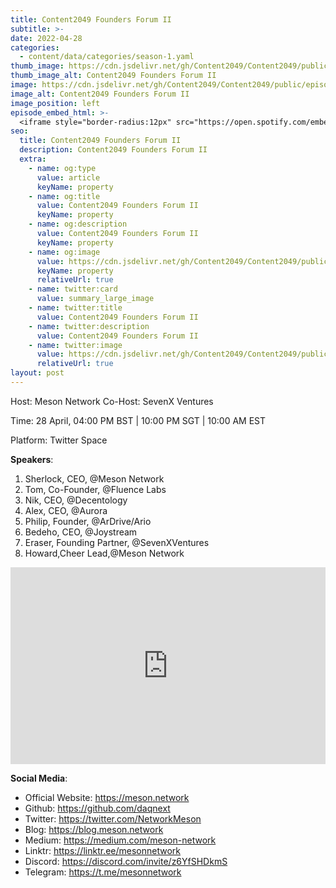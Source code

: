 ```yaml
---
title: Content2049 Founders Forum II
subtitle: >-
date: 2022-04-28
categories:
  - content/data/categories/season-1.yaml
thumb_image: https://cdn.jsdelivr.net/gh/Content2049/Content2049/public/episodes/Content2049-Founders-Forum-II.jpg
thumb_image_alt: Content2049 Founders Forum II
image: https://cdn.jsdelivr.net/gh/Content2049/Content2049/public/episodes/Content2049-Founders-Forum-II.jpg
image_alt: Content2049 Founders Forum II
image_position: left
episode_embed_html: >-
  <iframe style="border-radius:12px" src="https://open.spotify.com/embed/episode/31XePp1Lb83vE1DZkK3H68?utm_source=generator" width="100%" height="152" frameBorder="0" allowfullscreen="" allow="autoplay; clipboard-write; encrypted-media; fullscreen; picture-in-picture"></iframe>
seo:
  title: Content2049 Founders Forum II
  description: Content2049 Founders Forum II
  extra:
    - name: og:type
      value: article
      keyName: property
    - name: og:title
      value: Content2049 Founders Forum II
      keyName: property
    - name: og:description
      value: Content2049 Founders Forum II
      keyName: property
    - name: og:image
      value: https://cdn.jsdelivr.net/gh/Content2049/Content2049/public/episodes/Content2049-Founders-Forum-II.jpg
      keyName: property
      relativeUrl: true
    - name: twitter:card
      value: summary_large_image
    - name: twitter:title
      value: Content2049 Founders Forum II
    - name: twitter:description
      value: Content2049 Founders Forum II
    - name: twitter:image
      value: https://cdn.jsdelivr.net/gh/Content2049/Content2049/public/episodes/Content2049-Founders-Forum-II.jpg
      relativeUrl: true
layout: post
---
```


Host: Meson Network
Co-Host: SevenX Ventures

Time: 28 April, 04:00 PM BST | 10:00 PM SGT | 10:00 AM EST

Platform: Twitter Space

**Speakers**:

1. Sherlock, CEO, @Meson Network
2. Tom, Co-Founder, @Fluence Labs
3. Nik, CEO, @Decentology
4. Alex, CEO, @Aurora
5. Philip, Founder, @ArDrive/Ario
6. Bedeho, CEO, @Joystream
7. Eraser, Founding Partner, @SevenXVentures
8. Howard,Cheer Lead,@Meson Network

<iframe width="100%" height="315" src="https://www.youtube.com/embed/h5MCjB6MXAk" title="YouTube video player" frameborder="0" allow="accelerometer; autoplay; clipboard-write; encrypted-media; gyroscope; picture-in-picture" allowfullscreen></iframe>

**Social Media**:

- Official Website: https://meson.network
- Github: https://github.com/daqnext
- Twitter: https://twitter.com/NetworkMeson
- Blog: https://blog.meson.network
- Medium: https://medium.com/meson-network
- Linktr: https://linktr.ee/mesonnetwork
- Discord: https://discord.com/invite/z6YfSHDkmS
- Telegram: https://t.me/mesonnetwork